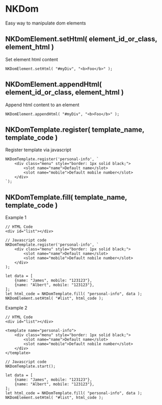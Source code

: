 # NKDom
Easy way to manipulate dom elements

NKDomElement.setHtml( element_id_or_class, element_html )
----------------------------------------------------------------------------
Set element html content

    NKDomElement.setHtml( "#myDiv", "<b>Foo</b>" );


NKDomElement.appendHtml( element_id_or_class, element_html )
----------------------------------------------------------------------------
Append html content to an element

    NKDomElement.appendHtml( "#myDiv", "<b>Foo</b>" );


NKDomTemplate.register( template_name, template_code )
----------------------------------------------------------------------------
Register template via javascript

    NKDomTemplate.register('personal-info', `
        <div class="menu" style="border: 1px solid black;">
            <slot name="name">Default name</slot>
            <slot name="mobile">Default mobile number</slot>
        </div>
    `);

NKDomTemplate.fill( template_name, template_code )
----------------------------------------------------------------------------
Example 1

    // HTML Code
    <div id="list"></div>

    // Javascript code
    NKDomTemplate.register('personal-info', `
        <div class="menu" style="border: 1px solid black;">
            <slot name="name">Default name</slot>
            <slot name="mobile">Default nobile number</slot>
        </div>
    );

    let data = [
        {name: "James", mobile: "123123"},
        {name: "Albert", mobile: "123123"},
    ];
    let html_code = NKDomTemplate.fill( "personal-info", data );
    NKDomElement.setHtml( "#list", html_code );


Example 2

    // HTML Code
    <div id="list"></div>

    <template name="personal-info">
        <div class="menu" style="border: 1px solid black;">
            <slot name="name">Default name</slot>
            <slot name="mobile">Default nobile number</slot>
        </div>
    </template>

    // Javascript code
    NKDomTemplate.start();

    let data = [
        {name: "James", mobile: "123123"},
        {name: "Albert", mobile: "123123"},
    ];
    let html_code = NKDomTemplate.fill( "personal-info", data );
    NKDomElement.setHtml( "#list", html_code );